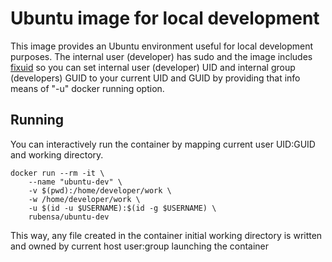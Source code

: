 # Ubuntu image for local development

This image provides an Ubuntu environment useful for local development purposes.
The internal user (developer) has sudo and the image includes [fixuid](https://github.com/boxboat/fixuid) so you can set internal user (developer) UID and internal group (developers) GUID to your current UID and GUID by providing that info means of "-u" docker running option.

## Running

You can interactively run the container by mapping current user UID:GUID and working directory.

```
docker run --rm -it \
	--name "ubuntu-dev" \
	-v $(pwd):/home/developer/work \
	-w /home/developer/work \
	-u $(id -u $USERNAME):$(id -g $USERNAME) \
	rubensa/ubuntu-dev
```

This way, any file created in the container initial working directory is written and owned by current host user:group launching the container

